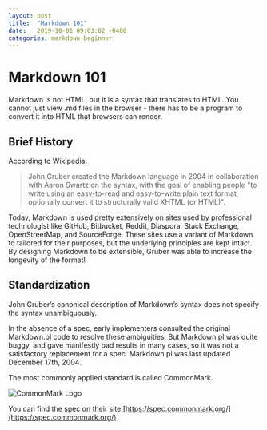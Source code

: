 ```yaml
---
layout: post
title:  "Markdown 101"
date:   2019-10-01 09:03:02 -0400
categories: markdown beginner
---
```


# Markdown 101
Markdown is not HTML, but it is a syntax that translates to HTML. You cannot just view .md files in the browser - there has to be a program to convert it into HTML that browsers can render.

## Brief History
According to Wikipedia:

> John Gruber created the Markdown language in 2004 in collaboration with Aaron Swartz on the syntax, with the goal of enabling people "to write using an easy-to-read and easy-to-write plain text format, optionally convert it to structurally valid XHTML (or HTML)".

Today, Markdown is used pretty extensively on sites used by professional technologist like GitHub, Bitbucket, Reddit, Diaspora, Stack Exchange, OpenStreetMap, and SourceForge. These sites use a variant of Markdown to tailored for their purposes, but the underlying principles are kept intact. By designing Markdown to be extensible, Gruber was able to increase the longevity of the format!

## Standardization
John Gruber’s canonical description of Markdown’s syntax does not specify the syntax unambiguously.

In the absence of a spec, early implementers consulted the original Markdown.pl code to resolve these ambiguities. But Markdown.pl was quite buggy, and gave manifestly bad results in many cases, so it was not a satisfactory replacement for a spec. Markdown.pl was last updated December 17th, 2004.

The most commonly applied standard is called CommonMark.

![CommonMark Logo](https://commonmark.org/images/markdown-mark.png)

You can find the spec on their site [https://spec.commonmark.org/](https://spec.commonmark.org/)
